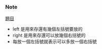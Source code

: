### Note
[題目](https://leetcode.com/problems/generate-parentheses/description/)

- left 是用來存還有幾個左括號要放的
- right 是用來存還可以放幾個右括號的
- 每放一個左括號就表示可以多放一個右括號